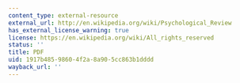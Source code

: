 ```yaml
---
content_type: external-resource
external_url: http://en.wikipedia.org/wiki/Psychological_Review
has_external_license_warning: true
license: https://en.wikipedia.org/wiki/All_rights_reserved
status: ''
title: PDF
uid: 1917b485-9860-4f2a-8a90-5cc863b1dddd
wayback_url: ''
---
```

